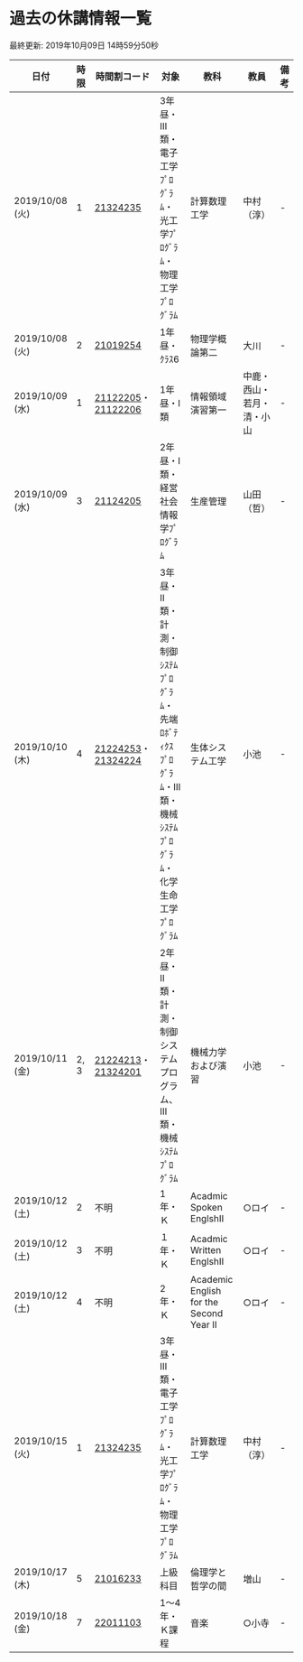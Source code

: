 <style>.markdown-section{max-width: unset;}</style>

# 過去の休講情報一覧

最終更新\: 2019年10月09日 14時59分50秒

|日付|時限|時間割コード|対象|教科|教員|備考|
|---|---|---|---|---|---|---|
|2019/10/08 (火)|1|[21324235](http://kyoumu.office.uec.ac.jp/syllabus/2019/31/31_21324235.html)|3年昼・Ⅲ類・電子工学ﾌﾟﾛｸﾞﾗﾑ・光工学ﾌﾟﾛｸﾞﾗﾑ・物理工学ﾌﾟﾛｸﾞﾗﾑ|計算数理工学|中村（淳）|-|
|2019/10/08 (火)|2|[21019254](http://kyoumu.office.uec.ac.jp/syllabus/2019/31/31_21019254.html)|1年昼・ｸﾗｽ6|物理学概論第二|大川|-|
|2019/10/09 (水)|1|[21122205](http://kyoumu.office.uec.ac.jp/syllabus/2019/31/31_21122205.html)・[21122206](http://kyoumu.office.uec.ac.jp/syllabus/2019/31/31_21122206.html)|1年昼・Ⅰ類|情報領域演習第一|中鹿・西山・若月・清・小山|-|
|2019/10/09 (水)|3|[21124205](http://kyoumu.office.uec.ac.jp/syllabus/2019/31/31_21124205.html)|2年昼・Ⅰ類・経営社会情報学ﾌﾟﾛｸﾞﾗﾑ|生産管理|山田（哲）|-|
|2019/10/10 (木)|4|[21224253](http://kyoumu.office.uec.ac.jp/syllabus/2019/31/31_21224253.html)・[21324224](http://kyoumu.office.uec.ac.jp/syllabus/2019/31/31_21324224.html)|3年昼・Ⅱ類・計測・制御ｼｽﾃﾑﾌﾟﾛｸﾞﾗﾑ・先端ﾛﾎﾞﾃｨｸｽﾌﾟﾛｸﾞﾗﾑ・Ⅲ類・機械ｼｽﾃﾑﾌﾟﾛｸﾞﾗﾑ・化学生命工学ﾌﾟﾛｸﾞﾗﾑ|生体システム工学|小池|-|
|2019/10/11 (金)|2, 3|[21224213](http://kyoumu.office.uec.ac.jp/syllabus/2019/31/31_21224213.html)・[21324201](http://kyoumu.office.uec.ac.jp/syllabus/2019/31/31_21324201.html)|2年昼・Ⅱ類・計測・制御システムプログラム、Ⅲ類・機械ｼｽﾃﾑﾌﾟﾛｸﾞﾗﾑ|機械力学および演習|小池|-|
|2019/10/12 (土)|2|不明|1年・Ｋ|Acadmic Spoken EnglshⅡ|○ロイ|-|
|2019/10/12 (土)|3|不明|１年・Ｋ|Acadmic Written EnglshⅡ|○ロイ|-|
|2019/10/12 (土)|4|不明|2年・Ｋ|Academic English for the Second Year Ⅱ|○ロイ|-|
|2019/10/15 (火)|1|[21324235](http://kyoumu.office.uec.ac.jp/syllabus/2019/31/31_21324235.html)|3年昼・Ⅲ類・電子工学ﾌﾟﾛｸﾞﾗﾑ・光工学ﾌﾟﾛｸﾞﾗﾑ・物理工学ﾌﾟﾛｸﾞﾗﾑ|計算数理工学|中村（淳）|-|
|2019/10/17 (木)|5|[21016233](http://kyoumu.office.uec.ac.jp/syllabus/2019/31/31_21016233.html)|上級科目|倫理学と哲学の間|増山|-|
|2019/10/18 (金)|7|[22011103](http://kyoumu.office.uec.ac.jp/syllabus/2019/32/32_22011103.html)|1～4年・Ｋ課程|音楽|○小寺|-|

